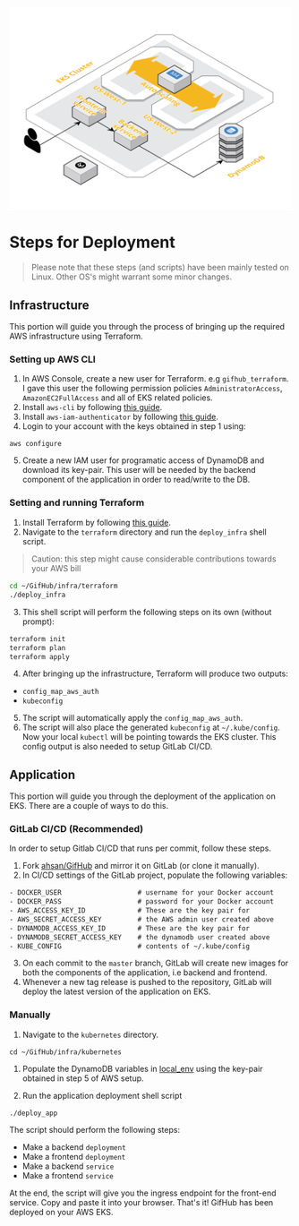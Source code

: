 ![](../infra.png)

# Steps for Deployment

> Please note that these steps (and scripts) have been mainly tested on Linux. Other OS's might warrant some minor changes.

## Infrastructure

This portion will guide you through the process of bringing up the required AWS infrastructure using Terraform.

### Setting up AWS CLI
1. In AWS Console, create a new user for Terraform. e.g `gifhub_terraform`. I gave this user the following permission policies `AdministratorAccess`, `AmazonEC2FullAccess` and all of EKS related policies.
2. Install `aws-cli` by following [this guide](https://docs.aws.amazon.com/cli/latest/userguide/install-macos.html).
3. Install `aws-iam-authenticator` by following [this guide](https://docs.aws.amazon.com/eks/latest/userguide/install-aws-iam-authenticator.html).
4. Login to your account with the keys obtained in step 1 using:
```
aws configure
```
5. Create a new IAM user for programatic access of DynamoDB and download its key-pair. This user will be needed by the backend component of the application in order to read/write to the DB.

### Setting and running Terraform
1. Install Terraform by following [this guide](https://learn.hashicorp.com/terraform/getting-started/install.html).
2. Navigate to the `terraform` directory and run the `deploy_infra` shell script.

> Caution: this step might cause considerable contributions towards your AWS bill

```sh
cd ~/GifHub/infra/terraform
./deploy_infra
```
3. This shell script will perform the following steps on its own (without prompt):
```
terraform init
terraform plan
terraform apply
```

4. After bringing up the infrastructure, Terraform will produce two outputs:
- `config_map_aws_auth`
- `kubeconfig`

5. The script will automatically apply the `config_map_aws_auth`.
6. The script will also place the generated `kubeconfig` at `~/.kube/config`. Now your local `kubectl` will be pointing towards the EKS cluster. This config output is also needed to setup GitLab CI/CD.


## Application

This portion will guide you through the deployment of the application on EKS. There are a couple of ways to do this.

### GitLab CI/CD (Recommended)

In order to setup Gitlab CI/CD that runs per commit, follow these steps.

1. Fork [ahsan/GifHub](https://www.github.com/ahsan/GifHub) and mirror it on GitLab (or clone it manually).
2. In CI/CD settings of the GitLab project, populate the following variables:
```
- DOCKER_USER                   # username for your Docker account 
- DOCKER_PASS                   # password for your Docker account
- AWS_ACCESS_KEY_ID             # These are the key pair for
- AWS_SECRET_ACCESS_KEY         # the AWS admin user created above
- DYNAMODB_ACCESS_KEY_ID        # These are the key pair for 
- DYNAMODB_SECRET_ACCESS_KEY    # the dynamodb user created above
- KUBE_CONFIG                   # contents of ~/.kube/config
```

3. On each commit to the `master` branch, GitLab will create new images for both the components of the application, i.e backend and frontend.
4. Whenever a new tag release is pushed to the repository, GitLab will deploy the latest version of the application on EKS.


### Manually
1. Navigate to the `kubernetes` directory.
```
cd ~/GifHub/infra/kubernetes
```
1. Populate the DynamoDB variables in [local_env](./kubernetes/local_env) using the key-pair obtained in step 5 of AWS setup.

2. Run the application deployment shell script
```
./deploy_app
```
The script should perform the following steps:
- Make a backend `deployment`
- Make a frontend `deployment`
- Make a backend `service`
- Make a frontend `service`

At the end, the script will give you the ingress endpoint for the front-end service. Copy and paste it into your browser. That's it! GifHub has been deployed on your AWS EKS.